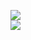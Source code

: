 [![](https://img.shields.io/badge/Made%20With-Github%20Spray-lightgrey.svg?style=for-the-badge&logo=github)](https://github.com/Annihil/github-spray#25639)  
[![](https://i.imgur.com/2DrTn0Z.gif)](https://github.com/Annihil/github-spray)